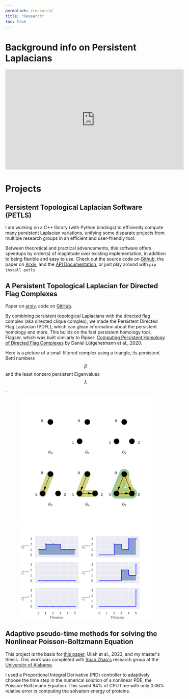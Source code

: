 ```yaml
---
permalink: /research/
title: "Research"
toc: true
---
```

# Background info on Persistent Laplacians

<iframe width="560" height="315" src="https://www.youtube.com/embed/IBS4PQ8usFY?si=e7Um-xqXajTEqw5N" title="YouTube video player" frameborder="0" allow="accelerometer; autoplay; clipboard-write; encrypted-media; gyroscope; picture-in-picture; web-share" referrerpolicy="strict-origin-when-cross-origin" allowfullscreen></iframe>

# Projects

## Persistent Topological Laplacian Software (PETLS)

I am working on a C++ library (with Python bindings) to efficiently compute many persistent Laplacian variations, unifying some disparate projects from multiple research groups in an efficient and user-friendly tool. 

Between theoretical and practical advancements, this software offers speedups by order(s) of magnitude over existing implementation, in addition to being flexible and easy to use. Check out the source code on [Github](https://github.com/bdjones13/PETLS/), the paper on [Arxiv](https://arxiv.org/abs/2508.11560), and the [API Documentation](https://www.benjones-math.com/software/PETLS/), or just play around with ```pip install petls```

## A Persistent Topological Laplacian for Directed Flag Complexes

Paper on [arxiv](https://arxiv.org/abs/2312.02099), code on [GitHub](https://github.com/bdjones13/flagser-laplacian).

By combining persistent topological Laplacians with the directed flag complex (aka directed clique complex), we made the Persistent Directed Flag Laplacian (PDFL), which can glean information about the persistent homology and more. This builds on the fast persistent homology tool, Flagser, which was built similarly to Ripser: [Computing Persistent Homology of Directed Flag Complexes](https://doi.org/10.3390/a13010019) by Daniel Lütgehetmann et al., 2020.

Here is a picture of a small filtered complex using a triangle, its persistent Betti numbers $$\beta$$ and the least nonzero persistent Eigenvalues $$\lambda$$.


<figure class="half">
    <img src="/assets/images/filtered_triangle.png">
	<img src="/assets/images/filtered_triangle_spectra.png">
</figure>


## Adaptive pseudo-time methods for solving the Nonlinear Poisson-Boltzmann Equation

This project is the basis for [this paper](https://dx.doi.org/10.4310/CIS.2021.v21.n1.a5), Ullah et al., 2023, and my master's thesis. This work was completed with [Shan Zhao's](http://szhao.people.ua.edu/) research group at the [University of Alabama](http://www.math.ua.edu/). 

I used a Proportional Integral Derivative (PID) controller to adaptively choose the time step in the numerical solution of a nonlinear PDE, the Poisson-Boltzmann Equation. This saved 84% of CPU time with only 0.06% relative error in computing the solvation energy of proteins.